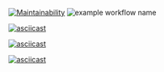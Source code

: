 [![Maintainability](https://api.codeclimate.com/v1/badges/a99a88d28ad37a79dbf6/maintainability)](https://codeclimate.com/github/codeclimate/codeclimate/maintainability)
![example workflow name](https://github.com/Kamstrim/frontend-project-lvl1/workflows/Node.js%20CI/badge.svg)

[![asciicast](https://asciinema.org/a/J3Bd3y80amEdg3mipc1N2dIbc.svg)](https://asciinema.org/a/J3Bd3y80amEdg3mipc1N2dIbc)

[![asciicast](https://asciinema.org/a/xr7hWsh4GRHhbfyj8oe0N3xVI.svg)](https://asciinema.org/a/xr7hWsh4GRHhbfyj8oe0N3xVI)

[![asciicast](https://asciinema.org/a/eKcxkPBbMgSxFm8R4opnp17mX.svg)](https://asciinema.org/a/eKcxkPBbMgSxFm8R4opnp17mX)
